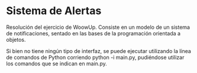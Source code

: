 # Sistema de Alertas

Resolución del ejercicio de WoowUp. Consiste en un modelo de un sistema de notificaciones, sentado en las bases de la programación orientada a objetos.

Si bien no tiene ningún tipo de interfaz, se puede ejecutar utilizando la línea de comandos de Python corriendo python -i main.py, pudiéndose utilizar los comandos que se indican en main.py.
